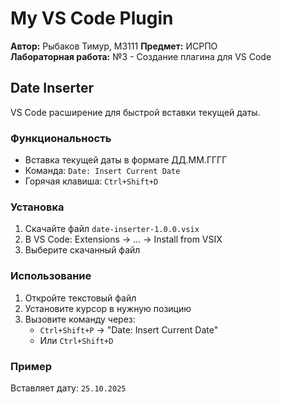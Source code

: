 # My VS Code Plugin

**Автор:** Рыбаков Тимур, М3111 
**Предмет:** ИСРПО  
**Лабораторная работа:** №3 - Создание плагина для VS Code

## Date Inserter

VS Code расширение для быстрой вставки текущей даты.

### Функциональность

- Вставка текущей даты в формате ДД.ММ.ГГГГ
- Команда: `Date: Insert Current Date`
- Горячая клавиша: `Ctrl+Shift+D`

### Установка

1. Скачайте файл `date-inserter-1.0.0.vsix`
2. В VS Code: Extensions → ... → Install from VSIX
3. Выберите скачанный файл

### Использование

1. Откройте текстовый файл
2. Установите курсор в нужную позицию
3. Вызовите команду через:
   - `Ctrl+Shift+P` → "Date: Insert Current Date"
   - Или `Ctrl+Shift+D`

### Пример

Вставляет дату: `25.10.2025`